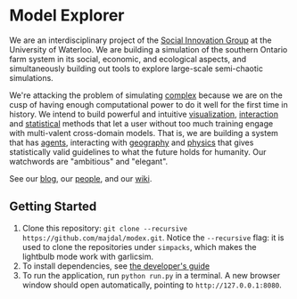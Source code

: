 # Model Explorer

We are an interdisciplinary project of the [Social Innovation Group](http://sig.uwaterloo.ca) at the University of Waterloo. We are building a simulation of the southern Ontario farm system in its social, economic, and ecological aspects, and simultaneously building out tools to explore large-scale semi-chaotic simulations.

<!-- TODO: insert a screencap of the working model here, with place names labelled and graphs plotted -->


We're attacking the problem of simulating [complex](https://en.wikipedia.org/wiki/Complex_systems) because we are on the cusp of having enough computational power to do it well for the first time in history. We intend to build powerful and intuitive [visualization](FIXME), [interaction](FIXME) and [statistical](FIXME) methods that let a user without too much training engage with multi-valent cross-domain models. That is, we are building a system that has [agents](https://en.wikipedia.org/wiki/Agent-based_model), interacting with [geography](http://www.esri.com/what-is-gis/) and  [physics](https://en.wikipedia.org/wiki/Differential_equation) that gives statistically valid guidelines to what the future holds for humanity. Our watchwords are "ambitious" and "elegant".

See our [blog](http://socialinnovationsimulation.com/), our [people](FIXME), and our [wiki](https://github.com/majdal/modex/wiki).


## Getting Started ##
1. Clone this repository: `git clone --recursive https://github.com/majdal/modex.git`. Notice the `--recursive` flag: it is used to clone the repositories under `simpacks`, which makes the lightbulb mode work with garlicsim. 
2. To install dependencies, see [the developer's guide](src/README.md)
3. To run the application, run `python run.py` in a terminal. A new browser window should open automatically, pointing to `http://127.0.0.1:8080`.
